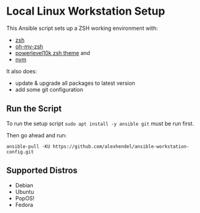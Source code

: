 # Local Linux Workstation Setup

This Ansible script sets up a ZSH working environment with:

- [zsh](https://github.com/zsh-users/zsh)
- [oh-my-zsh](https://github.com/ohmyzsh/ohmyzsh)
- [powerlevel10k zsh theme](https://github.com/romkatv/powerlevel10k) and
- [nvm](https://github.com/nvm-sh/nvm)

It also does:

- update & upgrade all packages to latest version
- add some git configuration

## Run the Script

To run the setup script `sudo apt install -y ansible git` must be run first.

Then go ahead and run:

```
ansible-pull -KU https://github.com/alexhendel/ansible-workstation-config.git
```

## Supported Distros

- Debian
- Ubuntu
- PopOS!
- Fedora
